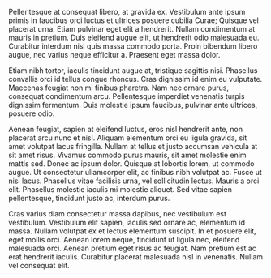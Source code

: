 Pellentesque at consequat libero, at gravida ex. Vestibulum ante ipsum primis in faucibus orci luctus et ultrices posuere cubilia Curae; Quisque vel placerat urna. Etiam pulvinar eget elit a hendrerit. Nullam condimentum at mauris in pretium. Duis eleifend augue elit, ut hendrerit odio malesuada eu. Curabitur interdum nisl quis massa commodo porta. Proin bibendum libero augue, nec varius neque efficitur a. Praesent eget massa dolor.

Etiam nibh tortor, iaculis tincidunt augue at, tristique sagittis nisi. Phasellus convallis orci id tellus congue rhoncus. Cras dignissim id enim eu vulputate. Maecenas feugiat non mi finibus pharetra. Nam nec ornare purus, consequat condimentum arcu. Pellentesque imperdiet venenatis turpis dignissim fermentum. Duis molestie ipsum faucibus, pulvinar ante ultrices, posuere odio.

Aenean feugiat, sapien at eleifend luctus, eros nisl hendrerit ante, non placerat arcu nunc et nisl. Aliquam elementum orci eu ligula gravida, sit amet volutpat lacus fringilla. Nullam at tellus et justo accumsan vehicula at sit amet risus. Vivamus commodo purus mauris, sit amet molestie enim mattis sed. Donec ac ipsum dolor. Quisque at lobortis lorem, ut commodo augue. Ut consectetur ullamcorper elit, ac finibus nibh volutpat ac. Fusce ut nisi lacus. Phasellus vitae facilisis urna, vel sollicitudin lectus. Mauris a orci elit. Phasellus molestie iaculis mi molestie aliquet. Sed vitae sapien pellentesque, tincidunt justo ac, interdum purus.

Cras varius diam consectetur massa dapibus, nec vestibulum est vestibulum. Vestibulum elit sapien, iaculis sed ornare ac, elementum id massa. Nullam volutpat ex et lectus elementum suscipit. In et posuere elit, eget mollis orci. Aenean lorem neque, tincidunt ut ligula nec, eleifend malesuada orci. Aenean pretium eget risus ac feugiat. Nam pretium est ac erat hendrerit iaculis. Curabitur placerat malesuada nisl in venenatis. Nullam vel consequat elit. 
